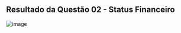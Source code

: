 ## Resultado da Questão 02 - Status Financeiro
![image](https://user-images.githubusercontent.com/100232025/189727355-7f881a7b-9919-4a95-9896-854dd8273e77.png)
